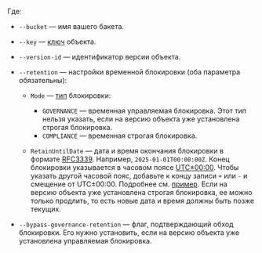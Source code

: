 Где:

* `--bucket` — имя вашего бакета.
* `--key` — [ключ](../../storage/concepts/object.md#key) объекта.
* `--version-id` — идентификатор версии объекта.
* `--retention` — настройки временной блокировки (оба параметра обязательны):

    * `Mode` — [тип](../../storage/concepts/object-lock.md#types) блокировки:

        * `GOVERNANCE` — временная управляемая блокировка. Этот тип нельзя указать, если на версию объекта уже установлена строгая блокировка.
        * `COMPLIANCE` — временная строгая блокировка.

    * `RetainUntilDate` — дата и время окончания блокировки в формате [RFC3339](https://www.ietf.org/rfc/rfc3339.txt). Например, `2025-01-01T00:00:00Z`. Конец блокировки указывается в часовом поясе [UTC±00:00](https://ru.wikipedia.org/wiki/UTC±00:00). Чтобы указать другой часовой пояс, добавьте к концу записи `+` или `-` и смещение от UTC±00:00. Подробнее см. [пример](#example-lock). Если на версию объекта уже установлена строгая блокировка, ее можно только продлить, то есть новые дата и время должны быть позже текущих.

* `--bypass-governance-retention` — флаг, подтверждающий обход блокировки. Его нужно установить, если на версию объекта уже установлена управляемая блокировка.